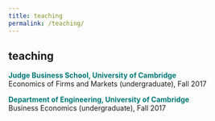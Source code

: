 ```yaml
---
title: teaching
permalink: /teaching/
---
```


## teaching

**<span style="color:rgb(0,120,120)"> Judge Business School, University of Cambridge </span>** <br>
Economics of Firms and Markets (undergraduate), Fall 2017

**<span style="color:rgb(0,120,120)"> Department of Engineering, University of Cambridge </span>** <br>
Business Economics (undergraduate), Fall 2017

